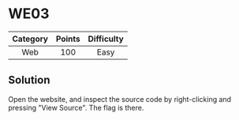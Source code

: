 # WE03

| Category | Points | Difficulty |
| :------: | :----: | :--------: |
| Web | 100 | Easy |

## Solution

Open the website, and inspect the source code by right-clicking and pressing "View Source". The flag is there.
